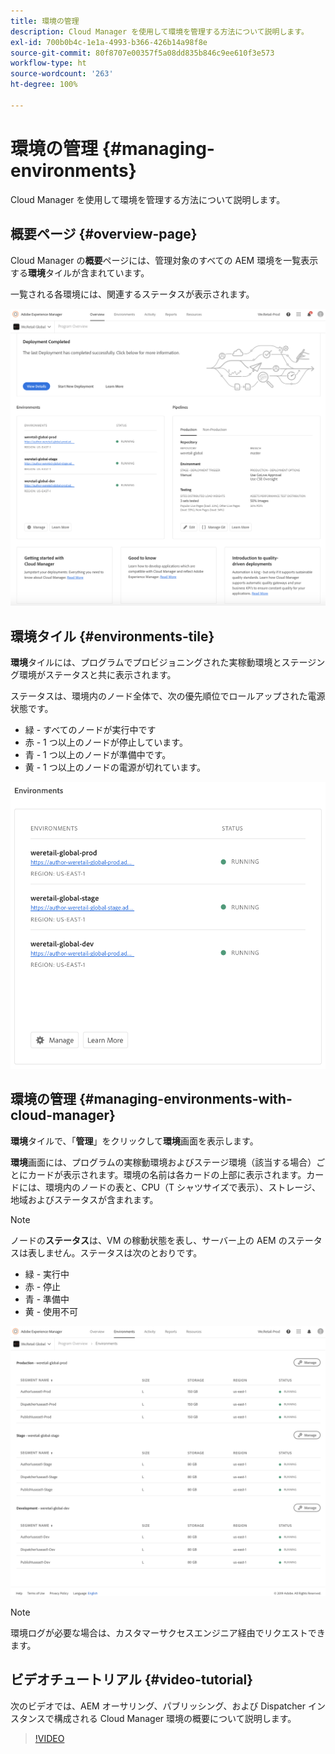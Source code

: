 ```yaml
---
title: 環境の管理
description: Cloud Manager を使用して環境を管理する方法について説明します。
exl-id: 700b0b4c-1e1a-4993-b366-426b14a98f8e
source-git-commit: 80f8707e00357f5a08dd835b846c9ee610f3e573
workflow-type: ht
source-wordcount: '263'
ht-degree: 100%

---
```



# 環境の管理 {#managing-environments}

Cloud Manager を使用して環境を管理する方法について説明します。

## 概要ページ {#overview-page}

Cloud Manager の&#x200B;**概要**&#x200B;ページには、管理対象のすべての AEM 環境を一覧表示する&#x200B;**環境**&#x200B;タイルが含まれています。

一覧される各環境には、関連するステータスが表示されます。

![概要ページ](/help/assets/Manage-Environ-Overview.png)

## 環境タイル {#environments-tile}

**環境**&#x200B;タイルには、プログラムでプロビジョニングされた実稼動環境とステージング環境がステータスと共に表示されます。

ステータスは、環境内のノード全体で、次の優先順位でロールアップされた電源状態です。

* 緑 - すべてのノードが実行中です
* 赤 - 1 つ以上のノードが停止しています。
* 青 - 1 つ以上のノードが準備中です。
* 黄 - 1 つ以上のノードの電源が切れています。

![環境タイル](/help/assets/Environments-card-new.png)

## 環境の管理 {#managing-environments-with-cloud-manager}

**環境**&#x200B;タイルで、「**管理**」をクリックして&#x200B;**環境**&#x200B;画面を表示します。

**環境**&#x200B;画面には、プログラムの実稼動環境およびステージ環境（該当する場合）ごとにカードが表示されます。環境の名前は各カードの上部に表示されます。カードには、環境内のノードの表と、CPU（T シャツサイズで表示）、ストレージ、地域およびステータスが含まれます。

>[!NOTE]
>
>ノードの&#x200B;**ステータス**&#x200B;は、VM の稼動状態を表し、サーバー上の AEM のステータスは表しません。ステータスは次のとおりです。

* 緑 - 実行中
* 赤 - 停止
* 青 - 準備中
* 黄 - 使用不可

![「環境」タブ](/help/assets/Environments-tab.png)

>[!NOTE]
>
>環境ログが必要な場合は、カスタマーサクセスエンジニア経由でリクエストできます。

## ビデオチュートリアル {#video-tutorial}

次のビデオでは、AEM オーサリング、パブリッシング、および Dispatcher インスタンスで構成される Cloud Manager 環境の概要について説明します。

>[!VIDEO](https://video.tv.adobe.com/v/26318/)
